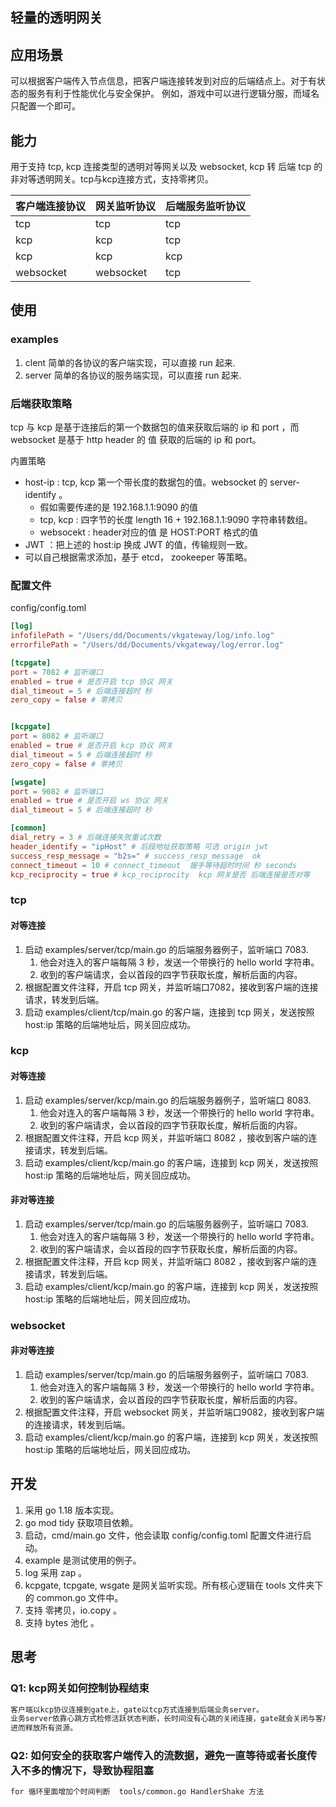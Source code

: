 ## 轻量的透明网关

## 应用场景

   可以根据客户端传入节点信息，把客户端连接转发到对应的后端结点上。对于有状态的服务有利于性能优化与安全保护。
   例如，游戏中可以进行逻辑分服，而域名只配置一个即可。

## 能力

用于支持 tcp, kcp 连接类型的透明对等网关以及 websocket, kcp 转 后端 tcp 的非对等透明网关。tcp与kcp连接方式，支持零拷贝。

|  客户端连接协议   | 网关监听协议  |  后端服务监听协议  |
|  ----  | ----  | ----  |
| tcp  | tcp | tcp |
| kcp  | kcp | tcp |
| kcp  | kcp | kcp |
| websocket  | websocket | tcp |

## 使用
### examples

1. clent  简单的各协议的客户端实现，可以直接 run 起来.
2. server 简单的各协议的服务端实现，可以直接 run 起来.
   
### 后端获取策略

tcp 与 kcp 是基于连接后的第一个数据包的值来获取后端的 ip 和 port ，而 websocket 是基于 http header 的 值 获取的后端的 ip 和 port。

内置策略

- host-ip : tcp, kcp 第一个带长度的数据包的值。websocket 的 server-identify 。
    - 假如需要传递的是 192.168.1.1:9090 的值
    - tcp, kcp : 四字节的长度 length 16 + 192.168.1.1:9090 字符串转数组。
    - websocekt : header对应的值 是 HOST:PORT 格式的值
- JWT ：把上述的 host:ip 换成 JWT 的值，传输规则一致。
- 可以自己根据需求添加，基于 etcd， zookeeper 等策略。
  
### 配置文件

config/config.toml
 
```toml
[log]
infofilePath = "/Users/dd/Documents/vkgateway/log/info.log"
errorfilePath = "/Users/dd/Documents/vkgateway/log/error.log"

[tcpgate]
port = 7082 # 监听端口
enabled = true # 是否开启 tcp 协议 网关
dial_timeout = 5 # 后端连接超时 秒
zero_copy = false # 零拷贝


[kcpgate]
port = 8082 # 监听端口
enabled = true # 是否开启 kcp 协议 网关
dial_timeout = 5 # 后端连接超时 秒
zero_copy = false # 零拷贝

[wsgate]
port = 9082 # 监听端口
enabled = true # 是否开启 ws 协议 网关
dial_timeout = 5 # 后端连接超时 秒

[common]
dial_retry = 3 # 后端连接失败重试次数
header_identify = "ipHost" # 后段地址获取策略 可选 origin jwt
success_resp_message = "b2s=" # success_resp_message  ok
connect_timeout = 10 # connect_timeout  握手等待超时时间 秒 seconds
kcp_reciprocity = true # kcp_reciprocity  kcp 网关是否 后端连接是否对等
```

### tcp

#### 对等连接
1. 启动 examples/server/tcp/main.go 的后端服务器例子，监听端口 7083.
   1. 他会对连入的客户端每隔 3 秒，发送一个带换行的 hello world 字符串。
   2. 收到的客户端请求，会以首段的四字节获取长度，解析后面的内容。
2. 根据配置文件注释，开启 tcp 网关，并监听端口7082，接收到客户端的连接请求，转发到后端。
3. 启动 examples/client/tcp/main.go 的客户端，连接到 tcp 网关，发送按照 host:ip 策略的后端地址后，网关回应成功。


### kcp

#### 对等连接

1. 启动 examples/server/kcp/main.go 的后端服务器例子，监听端口 8083.
   1. 他会对连入的客户端每隔 3 秒，发送一个带换行的 hello world 字符串。
   2. 收到的客户端请求，会以首段的四字节获取长度，解析后面的内容。
2. 根据配置文件注释，开启 kcp 网关，并监听端口 8082 ，接收到客户端的连接请求，转发到后端。
3. 启动 examples/client/kcp/main.go 的客户端，连接到 kcp 网关，发送按照 host:ip 策略的后端地址后，网关回应成功。

#### 非对等连接

1. 启动 examples/server/tcp/main.go 的后端服务器例子，监听端口 7083.
   1. 他会对连入的客户端每隔 3 秒，发送一个带换行的 hello world 字符串。
   2. 收到的客户端请求，会以首段的四字节获取长度，解析后面的内容。
2. 根据配置文件注释，开启 kcp 网关，并监听端口 8082 ，接收到客户端的连接请求，转发到后端。
3. 启动 examples/client/kcp/main.go 的客户端，连接到 kcp 网关，发送按照 host:ip 策略的后端地址后，网关回应成功。
   
### websocket

#### 非对等连接
1. 启动 examples/server/tcp/main.go 的后端服务器例子，监听端口 7083.
   1. 他会对连入的客户端每隔 3 秒，发送一个带换行的 hello world 字符串。
   2. 收到的客户端请求，会以首段的四字节获取长度，解析后面的内容。
2. 根据配置文件注释，开启 websocket 网关，并监听端口9082，接收到客户端的连接请求，转发到后端。
3. 启动 examples/client/kcp/main.go 的客户端，连接到 kcp 网关，发送按照 host:ip 策略的后端地址后，网关回应成功。

## 开发

1. 采用 go 1.18 版本实现。
2. go mod tidy 获取项目依赖。
3. 启动，cmd/main.go 文件，他会读取 config/config.toml 配置文件进行启动。
4. example 是测试使用的例子。
5. log 采用 zap 。
6. kcpgate, tcpgate, wsgate 是网关监听实现。所有核心逻辑在 tools 文件夹下的 common.go 文件中。
7. 支持 零拷贝，io.copy 。
8. 支持 bytes 池化 。

## 思考
### Q1: kcp网关如何控制协程结束

```txt
客户端以kcp协议连接到gate上，gate以tcp方式连接到后端业务server。
业务server依靠心跳方式检修活跃状态判断，长时间没有心跳的关闭连接，gate就会关闭与客户端的kcp连接。
进而释放所有资源。
```

### Q2: 如何安全的获取客户端传入的流数据，避免一直等待或者长度传入不多的情况下，导致协程阻塞

```txt
for 循环里面增加个时间判断  tools/common.go HandlerShake 方法
```
